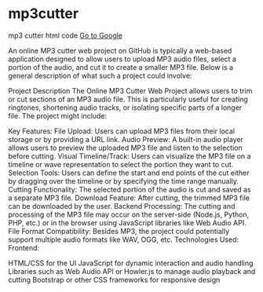 # mp3cutter
mp3 cutter html code
<a href="https://www.google.com" target="_blank">Go to Google</a>

An online MP3 cutter web project on GitHub is typically a web-based application designed to allow users to upload MP3 audio files, select a portion of the audio, and cut it to create a smaller MP3 file. Below is a general description of what such a project could involve:

Project Description
The Online MP3 Cutter Web Project allows users to trim or cut sections of an MP3 audio file. This is particularly useful for creating ringtones, shortening audio tracks, or isolating specific parts of a longer file. The project might include:

Key Features:
File Upload: Users can upload MP3 files from their local storage or by providing a URL link.
Audio Preview: A built-in audio player allows users to preview the uploaded MP3 file and listen to the selection before cutting.
Visual Timeline/Track: Users can visualize the MP3 file on a timeline or wave representation to select the portion they want to cut.
Selection Tools: Users can define the start and end points of the cut either by dragging over the timeline or by specifying the time range manually.
Cutting Functionality: The selected portion of the audio is cut and saved as a separate MP3 file.
Download Feature: After cutting, the trimmed MP3 file can be downloaded by the user.
Backend Processing: The cutting and processing of the MP3 file may occur on the server-side (Node.js, Python, PHP, etc.) or in the browser using JavaScript libraries like Web Audio API.
File Format Compatibility: Besides MP3, the project could potentially support multiple audio formats like WAV, OGG, etc.
Technologies Used:
Frontend:

HTML/CSS for the UI
JavaScript for dynamic interaction and audio handling
Libraries such as Web Audio API or Howler.js to manage audio playback and cutting
Bootstrap or other CSS frameworks for responsive design
